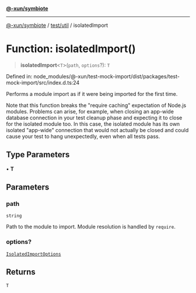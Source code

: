 [**@-xun/symbiote**](../../../README.md)

***

[@-xun/symbiote](../../../README.md) / [test/util](../README.md) / isolatedImport

# Function: isolatedImport()

> **isolatedImport**\<`T`\>(`path`, `options`?): `T`

Defined in: node\_modules/@-xun/test-mock-import/dist/packages/test-mock-import/src/index.d.ts:24

Performs a module import as if it were being imported for the first time.

Note that this function breaks the "require caching" expectation of Node.js
modules. Problems can arise, for example, when closing an app-wide database
connection in your test cleanup phase and expecting it to close for the
isolated module too. In this case, the isolated module has its own isolated
"app-wide" connection that would not actually be closed and could cause your
test to hang unexpectedly, even when all tests pass.

## Type Parameters

• **T**

## Parameters

### path

`string`

Path to the module to import. Module resolution is handled by `require`.

### options?

[`IsolatedImportOptions`](../type-aliases/IsolatedImportOptions.md)

## Returns

`T`
